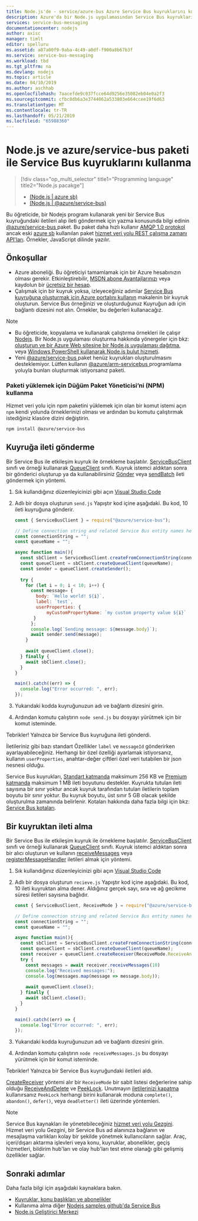 ```yaml
---
title: Node.js'de - service/azure-bus Azure Service Bus kuyruklarını kullanma | Microsoft Docs
description: Azure'da bir Node.js uygulamasından Service Bus kuyruklarını kullanmayı öğrenin.
services: service-bus-messaging
documentationcenter: nodejs
author: axisc
manager: timlt
editor: spelluru
ms.assetid: a87a00f9-9aba-4c49-a0df-f900a8b67b3f
ms.service: service-bus-messaging
ms.workload: tbd
ms.tgt_pltfrm: na
ms.devlang: nodejs
ms.topic: article
ms.date: 04/10/2019
ms.author: aschhab
ms.openlocfilehash: 7aacefde9c037fcce64d9256e35082eb04e0a2f3
ms.sourcegitcommit: cfbc8db6a3e3744062a533803e664ccee19f6d63
ms.translationtype: MT
ms.contentlocale: tr-TR
ms.lasthandoff: 05/21/2019
ms.locfileid: "65988360"
---
```

# <a name="how-to-use-service-bus-queues-with-nodejs-and-the-azureservice-bus-package"></a>Node.js ve azure/service-bus paketi ile Service Bus kuyruklarını kullanma
> [!div class="op_multi_selector" title1="Programming language" title2="Node.js pacakge"]
> - [(Node.js | azure sb)](service-bus-nodejs-how-to-use-queues.md)
> - [(Node.js | @azure/service-bus)](service-bus-nodejs-how-to-use-queues-new-package.md)

Bu öğreticide, bir Nodejs program kullanarak yeni bir Service Bus kuyruğundaki iletileri alıp ileti göndermek için yazma konusunda bilgi edinin [ @azure/service-bus ](https://www.npmjs.com/package/@azure/service-bus) paket. Bu paket daha hızlı kullanır [AMQP 1.0 protokol](service-bus-amqp-overview.md) ancak eski [azure sb](https://www.npmjs.com/package/azure-sb) kullanılan paket [hizmet veri yolu REST çalışma zamanı API'ları](/rest/api/servicebus/service-bus-runtime-rest). Örnekler, JavaScript dilinde yazılır.

## <a name="prerequisites"></a>Önkoşullar
- Azure aboneliği. Bu öğreticiyi tamamlamak için bir Azure hesabınızın olması gerekir. Etkinleştirebilir, [MSDN abone Avantajlarınızı](https://azure.microsoft.com/pricing/member-offers/credit-for-visual-studio-subscribers/?WT.mc_id=A85619ABF) veya kaydolun bir [ücretsiz bir hesap](https://azure.microsoft.com/free/?WT.mc_id=A85619ABF).
- Çalışmak için bir kuyruk yoksa, izleyeceğiniz adımlar [Service Bus kuyruğuna oluşturmak için Azure portalını kullanın](service-bus-quickstart-portal.md) makalenin bir kuyruk oluşturun. Service Bus örneğinizi ve oluşturduğunuz Kuyruğun adı için bağlantı dizesini not alın. Örnekler, bu değerleri kullanacağız.

> [!NOTE]
> - Bu öğreticide, kopyalama ve kullanarak çalıştırma örnekleri ile çalışır [Nodejs](https://nodejs.org/). Bir Node.js uygulaması oluşturma hakkında yönergeler için bkz: [oluşturun ve bir Azure Web sitesine bir Node.js uygulaması dağıtma](../app-service/app-service-web-get-started-nodejs.md), veya [Windows PowerShell kullanarak Node.js bulut hizmeti](../cloud-services/cloud-services-nodejs-develop-deploy-app.md).
> - Yeni [ @azure/service-bus ](https://www.npmjs.com/package/@azure/service-bus) paket henüz kuyrukları oluşturulmasını desteklemiyor. Lütfen kullanın [ @azure/arm-servicebus ](https://www.npmjs.com/package/@azure/arm-servicebus) programlama yoluyla bunları oluşturmak istiyorsanız paketi.

### <a name="use-node-package-manager-npm-to-install-the-package"></a>Paketi yüklemek için Düğüm Paket Yöneticisi’ni (NPM) kullanma
Hizmet veri yolu için npm paketini yüklemek için olan bir komut istemi açın `npm` kendi yolunda örneklerinizi olması ve ardından bu komutu çalıştırmak istediğiniz klasöre dizini değiştirin.

```bash
npm install @azure/service-bus
```

## <a name="send-messages-to-a-queue"></a>Kuyruğa ileti gönderme
Bir Service Bus ile etkileşim kuyruk ile örnekleme başlatılır. [ServiceBusClient](https://docs.microsoft.com/javascript/api/@azure/service-bus/servicebusclient) sınıfı ve örneği kullanarak [QueueClient](https://docs.microsoft.com/javascript/api/%40azure/service-bus/queueclient) sınıfı. Kuyruk istemci aldıktan sonra bir gönderici oluşturup ya da kullanabilirsiniz [Gönder](https://docs.microsoft.com/javascript/api/%40azure/service-bus/sender#send-sendablemessageinfo-) veya [sendBatch](https://docs.microsoft.com/javascript/api/@azure/service-bus/sender#sendbatch-sendablemessageinfo---) ileti göndermek için yöntemi.

1. Sık kullandığınız düzenleyicinizi gibi açın [Visual Studio Code](https://code.visualstudio.com/)
2. Adlı bir dosya oluşturun `send.js` Yapıştır kod içine aşağıdaki. Bu kod, 10 ileti kuyruğuna gönderir.

    ```javascript
    const { ServiceBusClient } = require("@azure/service-bus"); 
    
    // Define connection string and related Service Bus entity names here
    const connectionString = "";
    const queueName = ""; 
    
    async function main(){
      const sbClient = ServiceBusClient.createFromConnectionString(connectionString); 
      const queueClient = sbClient.createQueueClient(queueName);
      const sender = queueClient.createSender();
      
      try {
        for (let i = 0; i < 10; i++) {
          const message= {
            body: `Hello world! ${i}`,
            label: `test`,
            userProperties: {
                myCustomPropertyName: `my custom property value ${i}`
           }
          };
          console.log(`Sending message: ${message.body}`);
          await sender.send(message);
        }
        
        await queueClient.close();
      } finally {
        await sbClient.close();
      }
    }
    
    main().catch((err) => {
      console.log("Error occurred: ", err);
    });
    ```
3. Yukarıdaki kodda kuyruğunuzun adı ve bağlantı dizesini girin.
4. Ardından komutu çalıştırın `node send.js` bu dosyayı yürütmek için bir komut isteminde.

Tebrikler! Yalnızca bir Service Bus kuyruğuna ileti gönderdi.

İletileriniz gibi bazı standart Özellikler `label` ve `messageId` gönderirken ayarlayabileceğiniz. Herhangi bir özel özelliği ayarlamak istiyorsanız, kullanın `userProperties`, anahtar-değer çiftleri özel veri tutabilen bir json nesnesi olduğu.

Service Bus kuyrukları, [Standart katmanda](service-bus-premium-messaging.md) maksimum 256 KB ve [Premium katmanda](service-bus-premium-messaging.md) maksimum 1 MB ileti boyutunu destekler. Kuyrukta tutulan ileti sayısına bir sınır yoktur ancak kuyruk tarafından tutulan iletilerin toplam boyutu bir sınır yoktur. Bu kuyruk boyutu, üst sınır 5 GB olacak şekilde oluşturulma zamanında belirlenir. Kotaları hakkında daha fazla bilgi için bkz: [Service Bus kotaları](service-bus-quotas.md).

## <a name="receive-messages-from-a-queue"></a>Bir kuyruktan ileti alma
Bir Service Bus ile etkileşim kuyruk ile örnekleme başlatılır. [ServiceBusClient](https://docs.microsoft.com/javascript/api/@azure/service-bus/servicebusclient) sınıfı ve örneği kullanarak [QueueClient](https://docs.microsoft.com/javascript/api/%40azure/service-bus/queueclient) sınıfı. Kuyruk istemci aldıktan sonra bir alıcı oluşturun ve kullanın [receiveMessages](https://docs.microsoft.com/javascript/api/%40azure/service-bus/receiver#receivemessages-number--undefined---number-) veya [registerMessageHandler](https://docs.microsoft.com/javascript/api/%40azure/service-bus/receiver#registermessagehandler-onmessage--onerror--messagehandleroptions-) iletileri almak için yöntemi.

1. Sık kullandığınız düzenleyicinizi gibi açın [Visual Studio Code](https://code.visualstudio.com/)
2. Adlı bir dosya oluşturun `recieve.js` Yapıştır kod içine aşağıdaki. Bu kod, 10 ileti kuyruktan alma dener. Aldığınız gerçek sayı, sıra ve ağ gecikme süresi iletileri sayısına bağlıdır.

    ```javascript
    const { ServiceBusClient, ReceiveMode } = require("@azure/service-bus"); 
    
    // Define connection string and related Service Bus entity names here
    const connectionString = "";
    const queueName = ""; 
    
    async function main(){
      const sbClient = ServiceBusClient.createFromConnectionString(connectionString); 
      const queueClient = sbClient.createQueueClient(queueName);
      const receiver = queueClient.createReceiver(ReceiveMode.ReceiveAndDelete);
      try {
        const messages = await receiver.receiveMessages(10)
        console.log("Received messages:");
        console.log(messages.map(message => message.body));
         
        await queueClient.close();
      } finally {
        await sbClient.close();
      }
    }
    
    main().catch((err) => {
      console.log("Error occurred: ", err);
    });
    ```
3. Yukarıdaki kodda kuyruğunuzun adı ve bağlantı dizesini girin.
4. Ardından komutu çalıştırın `node receiveMessages.js` bu dosyayı yürütmek için bir komut isteminde.

Tebrikler! Yalnızca bir Service Bus kuyruğundaki iletileri aldı.

[CreateReceiver](https://docs.microsoft.com/javascript/api/%40azure/service-bus/queueclient#createreceiver-receivemode-) yöntemi alır bir `ReceiveMode` bir sabit listesi değerlerine sahip olduğu [ReceiveAndDelete](message-transfers-locks-settlement.md#settling-receive-operations) ve [PeekLock](message-transfers-locks-settlement.md#settling-receive-operations). Unutmayın [iletilerinizi kapatma](message-transfers-locks-settlement.md#settling-receive-operations) kullanırsanız `PeekLock` herhangi birini kullanarak moduna `complete()`, `abandon()`, `defer()`, veya `deadletter()` ileti üzerinde yöntemleri.

> [!NOTE]
> Service Bus kaynakları ile yönetebileceğiniz [hizmet veri yolu Gezgini](https://github.com/paolosalvatori/ServiceBusExplorer/). Hizmet veri yolu Gezgini, bir Service Bus ad alanınıza bağlanın ve mesajlaşma varlıkları kolay bir şekilde yönetmek kullanıcıların sağlar. Araç, içeri/dışarı aktarma işlevleri veya konu, kuyruklar, abonelikler, geçiş hizmetleri, bildirim hub'ları ve olay hub'ları test etme olanağı gibi gelişmiş özellikler sağlar. 

## <a name="next-steps"></a>Sonraki adımlar
Daha fazla bilgi için aşağıdaki kaynaklara bakın.
- [Kuyruklar, konu başlıkları ve abonelikler](service-bus-queues-topics-subscriptions.md)
- Kullanıma alma diğer [Nodejs samples github'da Service Bus](https://github.com/Azure/azure-sdk-for-js/tree/master/sdk/servicebus/service-bus/samples/javascript)
- [Node.js Geliştirici Merkezi](https://azure.microsoft.com/develop/nodejs/)

